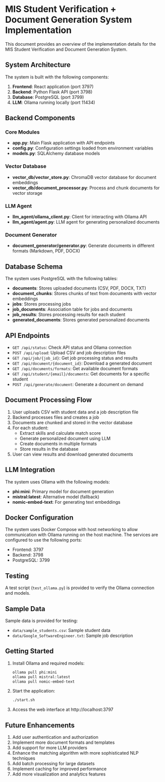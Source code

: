# MIS Student Verification + Document Generation System Implementation

This document provides an overview of the implementation details for the MIS Student Verification and Document Generation System.

## System Architecture

The system is built with the following components:

1. **Frontend**: React application (port 3797)
2. **Backend**: Python Flask API (port 3798)
3. **Database**: PostgreSQL (port 3799)
4. **LLM**: Ollama running locally (port 11434)

## Backend Components

### Core Modules

- **app.py**: Main Flask application with API endpoints
- **config.py**: Configuration settings loaded from environment variables
- **models.py**: SQLAlchemy database models

### Vector Database

- **vector_db/vector_store.py**: ChromaDB vector database for document embeddings
- **vector_db/document_processor.py**: Process and chunk documents for vector storage

### LLM Agent

- **llm_agent/ollama_client.py**: Client for interacting with Ollama API
- **llm_agent/agent.py**: LLM agent for generating personalized documents

### Document Generator

- **document_generator/generator.py**: Generate documents in different formats (Markdown, PDF, DOCX)

## Database Schema

The system uses PostgreSQL with the following tables:

- **documents**: Stores uploaded documents (CSV, PDF, DOCX, TXT)
- **document_chunks**: Stores chunks of text from documents with vector embeddings
- **jobs**: Stores processing jobs
- **job_documents**: Association table for jobs and documents
- **job_results**: Stores processing results for each student
- **generated_documents**: Stores generated personalized documents

## API Endpoints

- `GET /api/status`: Check API status and Ollama connection
- `POST /api/upload`: Upload CSV and job description files
- `GET /api/job/{job_id}`: Get job processing status and results
- `GET /api/document/{document_id}`: Download a generated document
- `GET /api/documents/formats`: Get available document formats
- `GET /api/student/{email}/documents`: Get documents for a specific student
- `POST /api/generate/document`: Generate a document on demand

## Document Processing Flow

1. User uploads CSV with student data and a job description file
2. Backend processes files and creates a job
3. Documents are chunked and stored in the vector database
4. For each student:
   - Extract skills and calculate match score
   - Generate personalized document using LLM
   - Create documents in multiple formats
   - Store results in the database
5. User can view results and download generated documents

## LLM Integration

The system uses Ollama with the following models:

- **phi:mini**: Primary model for document generation
- **mistral:latest**: Alternative model (fallback)
- **nomic-embed-text**: For generating text embeddings

## Docker Configuration

The system uses Docker Compose with host networking to allow communication with Ollama running on the host machine. The services are configured to use the following ports:

- Frontend: 3797
- Backend: 3798
- PostgreSQL: 3799

## Testing

A test script (`test_ollama.py`) is provided to verify the Ollama connection and models.

## Sample Data

Sample data is provided for testing:

- `data/sample_students.csv`: Sample student data
- `data/Google_SoftwareEngineer.txt`: Sample job description

## Getting Started

1. Install Ollama and required models:
   ```bash
   ollama pull phi:mini
   ollama pull mistral:latest
   ollama pull nomic-embed-text
   ```

2. Start the application:
   ```bash
   ./start.sh
   ```

3. Access the web interface at http://localhost:3797

## Future Enhancements

1. Add user authentication and authorization
2. Implement more document formats and templates
3. Add support for more LLM providers
4. Enhance the matching algorithm with more sophisticated NLP techniques
5. Add batch processing for large datasets
6. Implement caching for improved performance
7. Add more visualization and analytics features